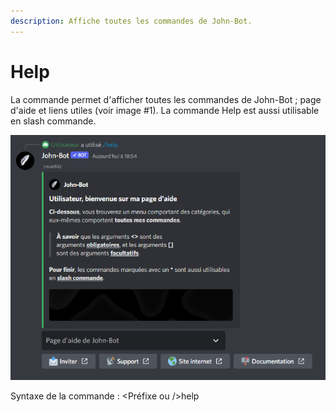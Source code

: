 ```yaml
---
description: Affiche toutes les commandes de John-Bot.
---
```


# Help

La commande permet d'afficher toutes les commandes de John-Bot ; page d'aide et liens utiles (voir image #1). La commande Help est aussi utilisable en slash commande.

![Image #1](../../../.gitbook/assets/Help.png)

Syntaxe de la commande : \<Préfixe ou />help
